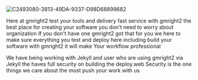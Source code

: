 ![C2493080-3813-49DA-9337-D98D68899682](https://user-images.githubusercontent.com/59498844/84666291-87aa0880-aee6-11ea-99c5-a3b8e0d2a1d6.jpeg)
  

Here at gmright2 test your tools and delivery fast service with gmright2 the best place for creating your software you don't need to worry about organization 
If you don't have one gmright2 got that for you we here to make sure everything you test and deploy here including build your software with gmright2 it will make 
Your workflow professional 


We have being working with Jekyll and user who are using gmright2 via Jekyll the haves full security on building the deploy.web
Security is the one things we care about the most  push your work with us 



